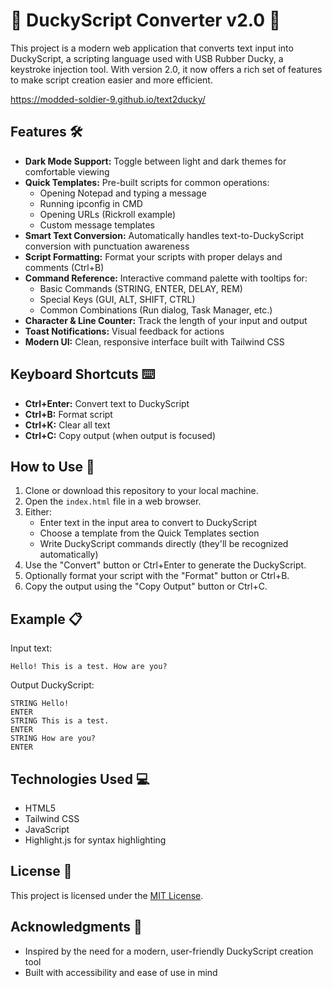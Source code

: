 # 🦆 DuckyScript Converter v2.0 🚀

This project is a modern web application that converts text input into DuckyScript, a scripting language used with USB Rubber Ducky, a keystroke injection tool. With version 2.0, it now offers a rich set of features to make script creation easier and more efficient.

https://modded-soldier-9.github.io/text2ducky/

## Features 🛠️

- **Dark Mode Support:** Toggle between light and dark themes for comfortable viewing
- **Quick Templates:** Pre-built scripts for common operations:
  - Opening Notepad and typing a message
  - Running ipconfig in CMD
  - Opening URLs (Rickroll example)
  - Custom message templates
- **Smart Text Conversion:** Automatically handles text-to-DuckyScript conversion with punctuation awareness
- **Script Formatting:** Format your scripts with proper delays and comments (Ctrl+B)
- **Command Reference:** Interactive command palette with tooltips for:
  - Basic Commands (STRING, ENTER, DELAY, REM)
  - Special Keys (GUI, ALT, SHIFT, CTRL)
  - Common Combinations (Run dialog, Task Manager, etc.)
- **Character & Line Counter:** Track the length of your input and output
- **Toast Notifications:** Visual feedback for actions
- **Modern UI:** Clean, responsive interface built with Tailwind CSS

## Keyboard Shortcuts ⌨️

- **Ctrl+Enter:** Convert text to DuckyScript
- **Ctrl+B:** Format script
- **Ctrl+K:** Clear all text
- **Ctrl+C:** Copy output (when output is focused)

## How to Use 📝

1. Clone or download this repository to your local machine.
2. Open the `index.html` file in a web browser.
3. Either:
   - Enter text in the input area to convert to DuckyScript
   - Choose a template from the Quick Templates section
   - Write DuckyScript commands directly (they'll be recognized automatically)
4. Use the "Convert" button or Ctrl+Enter to generate the DuckyScript.
5. Optionally format your script with the "Format" button or Ctrl+B.
6. Copy the output using the "Copy Output" button or Ctrl+C.

## Example 📋

Input text:
```
Hello! This is a test. How are you?
```

Output DuckyScript:
```
STRING Hello!
ENTER
STRING This is a test.
ENTER
STRING How are you?
ENTER
```

## Technologies Used 💻

- HTML5
- Tailwind CSS
- JavaScript
- Highlight.js for syntax highlighting

## License 📄

This project is licensed under the [MIT License](LICENSE).

## Acknowledgments 🙏

- Inspired by the need for a modern, user-friendly DuckyScript creation tool
- Built with accessibility and ease of use in mind
